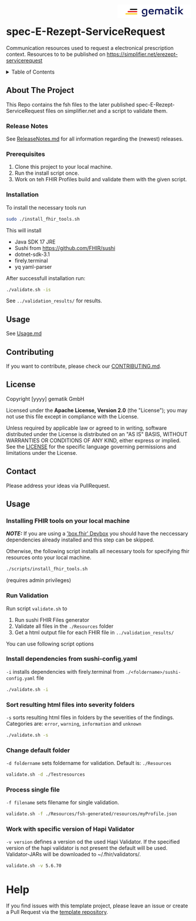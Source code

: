 <img align="right" width="200" height="37" src="Gematik_Logo_Flag_With_Background.png"/> <br/>

# spec-E-Rezept-ServiceRequest

Communication resources used to request a electronical prescription context. Resources to to be published on https://simplifier.net/erezept-servicerequest


<details>
  <summary>Table of Contents</summary>
  <ol>
    <li>
      <a href="#about-the-project">About The Project</a>
       <ul>
        <li><a href="#release-notes">Release Notes</a></li>
      </ul>
    </li>
    <li>
      <a href="#getting-started">Getting Started</a>
      <ul>
        <li><a href="#prerequisites">Prerequisites</a></li>
        <li><a href="#installation">Installation</a></li>
      </ul>
    </li>
    <li><a href="#usage">Usage</a></li>
    <li><a href="#contributing">Contributing</a></li>
    <li><a href="#license">License</a></li>
    <li><a href="#contact">Contact</a></li>
  </ol>
</details>


## About The Project
This Repo contains the fsh files to the later published spec-E-Rezept-ServiceRequest files on simplifier.net and a script to validate them.

### Release Notes
See [ReleaseNotes.md](./ReleaseNotes.md) for all information regarding the (newest) releases.

### Prerequisites
1. Clone this project to your local machine.
2. Run the install script once.
3. Work on teh FHIR Profiles build and validate them with the given script.

### Installation
To install the necessary tools run

```bash
sudo ./install_fhir_tools.sh
```

This will install

- Java SDK 17 JRE
- Sushi from <https://github.com/FHIR/sushi>
- dotnet-sdk-3.1
- firely.terminal
- yq yaml-parser

After successfull installation run:

```bash
./validate.sh -is
```
See `../validation_results/` for results.

## Usage
See [Usage.md](./USAGE.md)

## Contributing
If you want to contribute, please check our [CONTRIBUTING.md](./CONTRIBUTING.md).

## License

Copyright [yyyy] gematik GmbH

Licensed under the **Apache License, Version 2.0** (the "License"); you may not use this file except in compliance with the License.

Unless required by applicable law or agreed to in writing, software distributed under the License is distributed on an "AS IS" BASIS, WITHOUT WARRANTIES OR CONDITIONS OF ANY KIND, either express or implied. See the [LICENSE](./LICENSE) for the specific language governing permissions and limitations under the License.

## Contact
Please address your ideas via PullRequest.

## Usage <a name = "usage"></a>

### Installing FHIR tools on your local machine
**_NOTE:_** If you are using a ['box.fhir' Devbox](https://gitlab.prod.ccs.gematik.solutions/git/Verwaltung/Entwicklungsumgebung/devbox) you should have the neccessary dependencies already installed and this step can be skipped.

Otherwise, the following script installs all necessary tools for specifying fhir resources onto your local machine.

```bash
./scripts/install_fhir_tools.sh
```
(requires admin privileges)

### Run Validation

Run script `validate.sh` to

1. Run sushi FHIR Files generator
2. Validate all files in the `./Resources` folder
3. Get a html output file for each FHIR file in `../validation_results/`

You can use following script options

### Install dependencies from sushi-config.yaml

`-i` installs dependencies with firely.terminal from `./<foldername>/sushi-config.yaml` file

```bash
./validate.sh -i
```

### Sort resulting html files into severity folders

`-s` sorts resulting html files in folders by the severities of the findings.
Categories are: `error`, `warning`, `information` and `unknown`

```bash
./validate.sh -s
```

### Change default folder

`-d foldername` sets foldername for validation. Default is: `./Resources`

```bash
validate.sh -d ./Testresources
```

### Process single file

`-f filename` sets filename for single validation.

```bash
validate.sh -f ./Resources/fsh-generated/resources/myProfile.json
```

### Work with specific version of Hapi Validator

`-v version` defines a version od the used Hapi Validator. If the specified version of the hapi validator is not present the default will be used. Validator-JARs will be downloaded to ~/.fhir/validators/.

```bash
validate.sh -v 5.6.70
```

# Help

If you find issues with this template project, please leave an issue or create a Pull Request via  the [template repository](https://github.com/gematik/spec-TemplateForSimplifierProjects).
